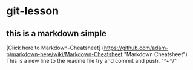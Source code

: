 # git-lesson
## this is a markdown simple
[Click here to Markdown-Cheatsheet] (https://github.com/adam-p/markdown-here/wiki/Markdown-Cheatsheet "Markdown Cheatsheet")
This is a new line to the readme file try and commit and push.  "\^~^/"